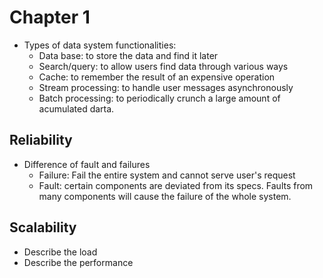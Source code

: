 # Chapter 1

* Types of data system functionalities:
  * Data base: to store the data and find it later
  * Search/query: to allow users find data through various ways
  * Cache: to remember the result of an expensive operation
  * Stream processing: to handle user messages asynchronously
  * Batch processing: to periodically crunch a large amount of acumulated darta.

## Reliability

* Difference of fault and failures
  * Failure: Fail the entire system and cannot serve user's request
  * Fault: certain components are deviated from its specs. Faults from many components will cause the failure of the whole system.
  
## Scalability

* Describe the load
* Describe the performance

